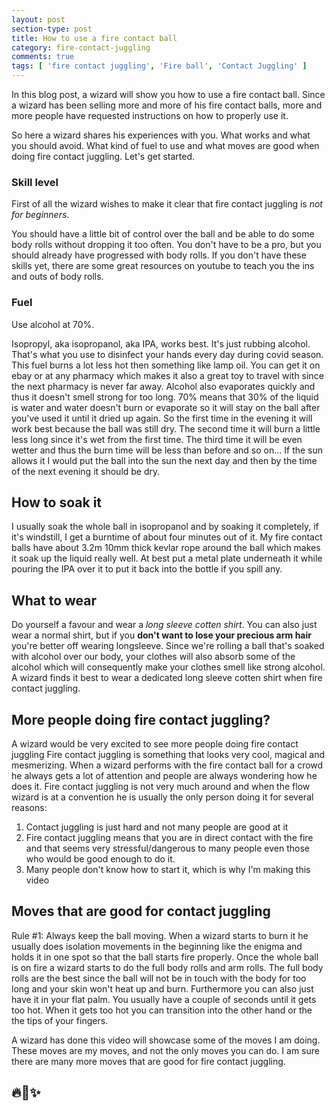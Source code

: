 ```yaml
---
layout: post
section-type: post
title: How to use a fire contact ball
category: fire-contact-juggling
comments: true
tags: [ 'fire contact juggling', 'Fire ball', 'Contact Juggling' ]
---
```


In this blog post, a
wizard will show you how to use a fire contact ball.
Since a wizard has been selling more and more of his fire contact balls,
more and more people have requested instructions on how to properly use it.

So here a wizard shares his experiences with you. What works and what you
should avoid. What kind of fuel to use and what moves are good when doing fire
contact juggling. Let's get started. 

### Skill level

First of all the wizard wishes to make it clear that fire contact juggling is
*not for beginners*.

You should have a little bit of control over the ball and be able to do some body
rolls without dropping it too often. You don't have to be a pro, but you should already
have progressed with body rolls. If you don't have these skills yet,
there are some great resources on youtube to teach you the ins and outs of
body rolls.

### Fuel

Use alcohol at 70%.

Isopropyl, aka isopropanol, aka IPA, works best. It's just rubbing alcohol.
That's what you use to disinfect your hands every day during covid season.
This fuel burns a lot less hot then something like lamp oil.
You can get it on ebay or at any pharmacy which makes it also a great toy to
travel with since the next pharmacy is never far away. Alcohol also evaporates
quickly and thus it doesn't smell strong for too long.
70% means that 30% of the liquid is water and water doesn't burn or evaporate
so it will stay on the ball after you've used it until it dried up again.
So the first time in the evening it will work best because the ball was still dry. 
The second time it will burn a little less long since it's wet from the first time.
The third time it will be even wetter and thus the burn time will be less than
before and so on...
If the sun allows it I would put the ball into the sun the next day and then by
the time of the next evening it should be dry.

## How to soak it

I usually soak the whole ball in isopropanol and by soaking it completely, if
it's windstill, I get a burntime of about four minutes out of it. My fire
contact balls have about 3.2m 10mm thick kevlar rope around the ball which makes
it soak up the liquid really well. At best put a metal plate underneath it while pouring
the IPA over it to put it back into the bottle if you spill any.

## What to wear

Do yourself a favour and wear a *long sleeve cotten shirt*.
You can also just wear a normal shirt, but if you **don't want to lose your
precious arm hair** you're better off wearing longsleeve. 
Since we're rolling a ball that's soaked with alcohol over our body, your
clothes will also absorb some of the alcohol which will consequently make your
clothes smell like strong alcohol. A wizard finds it best to wear a dedicated
long sleeve cotten shirt when fire contact juggling.

## More people doing fire contact juggling?

A wizard would be very excited to see more people doing fire contact juggling 
Fire contact juggling is something that looks very cool, magical and mesmerizing.
When a wizard performs with the fire contact ball for a crowd he always gets a
lot of attention and people are always wondering how he does it.
Fire contact juggling is not very much around and when the flow wizard is at a
convention he is usually the only person doing it for several reasons:

1. Contact juggling is just hard and not many people are good at it
2. Fire contact juggling means that you are in direct contact with the fire and
   that seems very stressful/dangerous to many people even those who would be
   good enough to do it.
3. Many people don't know how to start it, which is why I'm making this video

## Moves that are good for contact juggling

Rule #1: Always keep the ball moving. When a wizard starts to burn it he
usually does isolation movements in the beginning like the enigma and holds it
in one spot so that the ball starts fire properly.
Once the whole ball is on fire a wizard starts to do the full
body rolls and arm rolls.
The full body rolls are the best since the ball will not be in touch
with the body for too long and your skin won't heat up and burn. Furthermore
you can also just have it in your flat palm. You usually have a couple of
seconds until it gets too hot. When it gets too hot you can transition into the
other hand or the the tips of your fingers.

A wizard has done this video will showcase some of the moves I am doing. 
These moves are my moves, and not the only moves you can do. I am sure there are
many more moves that are good for fire contact juggling.

## 🔥🔮✨
